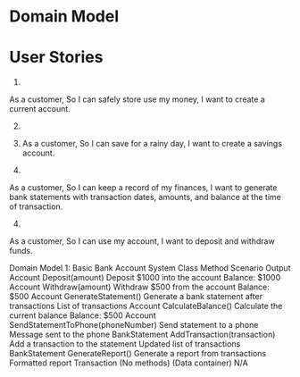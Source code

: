 # Domain Model 

# User Stories 

1.
As a customer,
So I can safely store use my money,
I want to create a current account.

2. 
1. As a customer,
So I can save for a rainy day,
I want to create a savings account.

3.
As a customer,
So I can keep a record of my finances,
I want to generate bank statements with transaction dates, amounts, and balance at the time of transaction.

4.
As a customer,
So I can use my account,
I want to deposit and withdraw funds.

Domain Model 1: Basic Bank Account System
Class	Method	Scenario	Output
Account	Deposit(amount)	Deposit $1000 into the account	Balance: $1000
Account	Withdraw(amount)	Withdraw $500 from the account	Balance: $500
Account	GenerateStatement()	Generate a bank statement after transactions	List of transactions
Account	CalculateBalance()	Calculate the current balance	Balance: $500
Account	SendStatementToPhone(phoneNumber)	Send statement to a phone	Message sent to the phone
BankStatement	AddTransaction(transaction)	Add a transaction to the statement	Updated list of transactions
BankStatement	GenerateReport()	Generate a report from transactions	Formatted report
Transaction	(No methods)	(Data container)	N/A